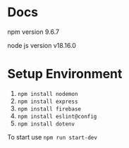 # Docs

npm version 9.6.7

node js version v18.16.0

# Setup Environment

1. `npm install nodemon`
2. `npm install express`
3. `npm install firebase`
4. `npm install eslint@config`
5. `npm install dotenv`

To start use `npm run start-dev`
